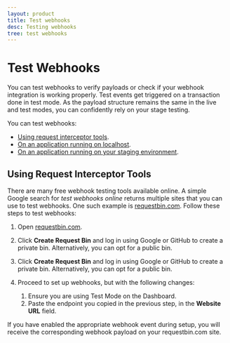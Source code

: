 ```yaml
---
layout: product
title: Test webhooks
desc: Testing webhooks
tree: test webhooks
---
```

# Test Webhooks

You can test webhooks to verify payloads or check if your webhook integration is working properly. Test events get triggered on a transaction done in test mode. As the payload structure remains the same in the live and test modes, you can confidently rely on your stage testing.

You can test webhooks:

* [Using request interceptor tools](https://razorpay.com/docs/webhooks/test/#using-request-interceptor-tools).
* [On an application running on localhost](https://razorpay.com/docs/webhooks/test/#on-an-application-running-on-localhost).
* [On an application running on your staging environment](https://razorpay.com/docs/webhooks/test/#on-an-application-running-on-your-staging-environment).

## Using Request Interceptor Tools

There are many free webhook testing tools available online. A simple Google search for *test webhooks online* returns multiple sites that you can use to test webhooks. One such example is [requestbin.com](https://requestbin.com/). Follow these steps to test webhooks:

1. Open [requestbin.com](https://requestbin.com/).
2. Click **Create Request Bin** and log in using Google or GitHub to create a private bin. Alternatively, you can opt for a public bin.
3. Click **Create Request Bin** and log in using Google or GitHub to create a private bin. Alternatively, you can opt for a public bin.
4. Proceed to set up webhooks, but with the following changes:

   1. Ensure you are using Test Mode on the Dashboard.
   2. Paste the endpoint you copied in the previous step, in the **Website URL** field.

If you have enabled the appropriate webhook event during setup, you will receive the corresponding webhook payload on your requestbin.com site.